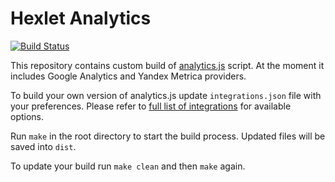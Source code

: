 # Hexlet Analytics

[![Build Status](https://travis-ci.org/Hexlet/hexlet-analytics.svg?branch=master)](https://travis-ci.org/Hexlet/hexlet-analytics)

This repository contains custom build of [analytics.js](https://github.com/Hexlet/analytics.js) script.
At the moment it includes Google Analytics and Yandex Metrica providers.

To build your own version of analytics.js update `integrations.json` file with your preferences. Please refer to [full list of integrations](https://github.com/Hexlet/analytics.js/blob/master/integrations.json.skel) for available options.

Run `make` in the root directory to start the build process.
Updated files will be saved into `dist`. 

To update your build run `make clean` and then `make` again.
